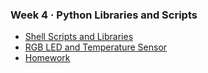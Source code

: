   ### Week 4 · Python Libraries and Scripts

- [Shell Scripts and Libraries](pillow.md)
- [RGB LED and Temperature Sensor](rgb.md)
- [Homework](homework.md)
